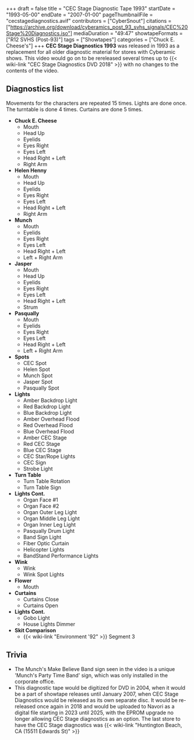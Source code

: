 +++
draft = false
title = "CEC Stage Diagnostic Tape 1993"
startDate = "1993-05-00"
endDate = "2007-01-00"
pageThumbnailFile = "cecstagediagnostics.avif"
contributors = ["CyberSnout"]
citations = ["https://archive.org/download/cyberamics_post_93_svhs_signals/CEC%20Stage%20Diagnostics.iso"]
mediaDuration = "49:47"
showtapeFormats = ["R12 SVHS (Post-93)"]
tags = ["Showtapes"]
categories = ["Chuck E. Cheese's"]
+++
**CEC Stage Diagnostics 1993** was released in 1993 as a replacement for all older diagnostic material for stores with Cyberamic shows. This video would go on to be rereleased several times up to {{< wiki-link "CEC Stage Diagnostics DVD 2018" >}} with no changes to the contents of the video.

## Diagnostics list

Movements for the characters are repeated 15 times. Lights are done once. The turntable is done 4 times. Curtains are done 5 times.

- **Chuck E. Cheese**
  - Mouth
  - Head Up
  - Eyelids
  - Eyes Right
  - Eyes Left
  - Head Right + Left
  - Right Arm
- **Helen Henny**
  - Mouth
  - Head Up
  - Eyelids
  - Eyes Right
  - Eyes Left
  - Head Right + Left
  - Right Arm
- **Munch**
  - Mouth
  - Eyelids
  - Eyes Right
  - Eyes Left
  - Head Right + Left
  - Left + Right Arm
- **Jasper**
  - Mouth
  - Head Up
  - Eyelids
  - Eyes Right
  - Eyes Left
  - Head Right + Left
  - Strum
- **Pasqually**
  - Mouth
  - Eyelids
  - Eyes Right
  - Eyes Left
  - Head Right + Left
  - Left + Right Arm
- **Spots**
  - CEC Spot
  - Helen Spot
  - Munch Spot
  - Jasper Spot
  - Pasqually Spot
- **Lights**
  - Amber Backdrop Light
  - Red Backdrop Light
  - Blue Backdrop Light
  - Amber Overhead Flood
  - Red Overhead Flood
  - Blue Overhead Flood
  - Amber CEC Stage
  - Red CEC Stage
  - Blue CEC Stage
  - CEC Star/Rope Lights
  - CEC Sign
  - Strobe Light
- **Turn Table**
  - Turn Table Rotation
  - Turn Table Sign
- **Lights Cont.**
  - Organ Face #1
  - Organ Face #2
  - Organ Outer Leg Light
  - Organ Middle Leg Light
  - Organ Inner Leg Light
  - Pasqually Drum Light
  - Band Sign Light
  - Fiber Optic Curtain
  - Helicopter Lights
  - BandStand Performance Lights
- **Wink**
  - Wink
  - Wink Spot Lights
- **Flower**
  - Mouth
- **Curtains**
  - Curtains Close
  - Curtains Open
- **Lights Cont.**
  - Gobo Light
  - House Lights Dimmer
- **Skit Comparison**
  - {{< wiki-link "Environment '92" >}} Segment 3

## Trivia

- The Munch's Make Believe Band sign seen in the video is a unique 'Munch's Party Time Band' sign, which was only installed in the corporate office.
- This diagnostic tape would be digitized for DVD in 2004, when it would be a part of showtape releases until January 2007, when CEC Stage Diagnostics would be released as its own separate disc. It would be re-released once again in 2018 and would be uploaded to Navori as a digital file starting in 2023 until 2025, with the EPROM upgrade no longer allowing CEC Stage diagnostics as an option. The last store to have the CEC Stage diagnostics was {{< wiki-link "Huntington Beach, CA (15511 Edwards St)" >}}
